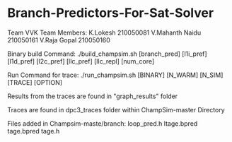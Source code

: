 # Branch-Predictors-For-Sat-Solver
Team VVK
Team Members:  K.Lokesh           210050081
               V.Mahanth Naidu    210050161
               V.Raja Gopal       210050160

Binary build Command:
./build_champsim.sh [branch_pred] [l1i_pref] [l1d_pref] [l2c_pref] [llc_pref] [llc_repl] [num_core]

Run Command for trace:
./run_champsim.sh [BINARY] [N_WARM] [N_SIM] [TRACE] [OPTION]

Results from the traces are found in "graph_results" folder

Traces are found in dpc3_traces folder within ChampSim-master Directory

Files added in Champsim-maste/branch:
loop_pred.h ltage.bpred tage.bpred tage.h

